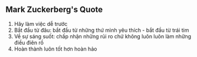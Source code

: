 ## Mark Zuckerberg's Quote

1. Hãy làm việc dễ trước
2. Bắt đầu từ đâu: bắt đầu từ những thứ mình yêu thích - bắt đầu từ trái tim
3. Về sự sáng suốt: chấp nhận những rủi ro chứ không luôn luôn làm những điều điên rồ
4. Hoàn thành luôn tốt hơn hoàn hảo